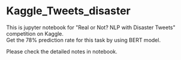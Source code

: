 # Kaggle_Tweets_disaster
This is jupyter notebook for "Real or Not? NLP with Disaster Tweets" competition on Kaggle.
<br>
Get the 78% prediction rate for this task by using BERT model. <br>

Please check the detailed notes in notebook.
